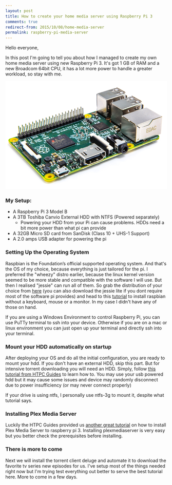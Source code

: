 ```yaml
---
layout: post
title: How to create your home media server using Raspberry Pi 3
comments: true
redirect-from: 2015/10/08/home-media-server
permalink: raspberry-pi-media-server
---
```


Hello everyone,

In this post I'm going to tell you about how I managed to create my own home media server using new Raspberry Pi 3. 
It's got 1 GB of RAM and a new Broadcom 64bit CPU, it has a lot more power to handle a greater workload, so stay with me.

![Raspberry Pi 2](/public/raspberry-pi-2-angle-100569133-orig.png)

### My Setup:

- A Raspberry Pi 3 Model B
- A 3TB Toshiba Canvio External HDD with NTFS (Powered separately)
    - Powering your HDD from your Pi can cause problems. HDDs need a bit more power than what pi can provide
- A 32GB Micro SD card from SanDisk (Class 10 + UHS-1 Support)
- A 2.0 amps USB adapter for powering the pi

### Setting Up the Operating System

Raspbian is the Foundation’s official supported operating system. And that's the OS of my choice, because everything is just tailored for the pi. 
I preferred the "wheezy" distro earlier, because the linux kernel version seemed to be more stable and compatible with the software I will use. 
But then I realised "jessie" can run all of them. So grab the distribution of your choice from [here](https://www.raspberrypi.org/downloads/raspbian/)
(you can also download the jessie lite if you dont require most of the software pi provides) and head to this [tutorial](http://blog.self.li/post/63281257339/raspberry-pi-part-1-basic-setup-without-cables) to install raspbian without 
a keyboard, mouse or a monitor. In my case I didn't have any of those on hand. 

If you are using a Windows Environment to control Raspberry Pi, you can use PuTTy terminal to ssh into your device. 
Otherwise if you are on a mac or linux environment you can just open up your terminal and directly ssh into your terminal.

### Mount your HDD automatically on startup

After deploying your OS and do all the initial configuration, you are ready to mount your hdd. If you don't have an external HDD, skip this part.
But for intensive torrent downloading you will need an HDD. Simply, follow [this tutorial from HTPC Guides](http://www.htpcguides.com/properly-mount-usb-storage-raspberry-pi/)
to learn how to. You may use your usb powered hdd but it may cause some issues and device may randomly disconnect due to power insufficiency (or may never connect properly)

If your drive is using ntfs, I personally use ntfs-3g to mount it, despite what tutorial says.

### Installing Plex Media Server

Luckily the HTPC Guides provided us [another great tutorial](http://www.htpcguides.com/install-plex-media-server-raspberry-pi-3-image/) on how to install Plex Media Server to raspberry pi 3.
Installing plexmediaserver is very easy but you better check the prerequisites before installing. 

### There is more to come

Next we will install the torrent client deluge and automate it to download the favorite tv series new episodes for us. 
I've setup most of the things needed right now but I'm trying test everything out better to serve the best tutorial here. More to come in a few days.